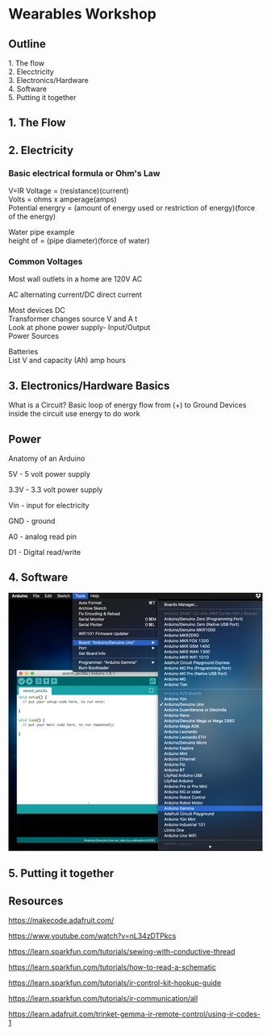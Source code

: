 <H1>Wearables Workshop</H1>

<h2>Outline</h2>
1. The flow <br>
2. Elecctricity <br>
3. Electronics/Hardware <br>
4. Software <br>
5. Putting it together <br>

<h2>1. The Flow</h2>

<h2>2. Electricity</h2>

<h3>Basic electrical formula or Ohm's Law</h3>
V=IR 
Voltage = (resistance)(current) <br>
Volts = ohms x amperage(amps) <br>
Potential energry = (amount of energy used or restriction of energy)(force of the energy)<p>

Water pipe example <br>
height of  = (pipe diameter)(force of water)


<h3>Common Voltages</h3>
Most wall outlets in a home are 120V AC


AC alternating current/DC direct current

Most devices DC <br>
Transformer changes source V and A t <br>
Look at phone power supply- Input/Output <br>
Power Sources

Batteries <br>
List V and capacity (Ah) amp hours

<h2>3. Electronics/Hardware Basics</h2>

What is a Circuit? Basic loop of energy flow from (+) to Ground
Devices inside the circuit use energy to do work

<h2>Power</h2>


Anatomy of an Arduino <p>
5V - 5 volt power supply<p>
3.3V - 3.3 volt power supply<p>
Vin - input for electricity<p>
GND - ground<p>
A0 - analog read pin<p>
D1 - Digital read/write<p>
  
<h2>4. Software</h2>  


<img src="images\selectGemma.png">

<h2>5. Putting it together</h2>  

<h2>Resources</h2>

https://makecode.adafruit.com/<p>
https://www.youtube.com/watch?v=nL34zDTPkcs<p>
https://learn.sparkfun.com/tutorials/sewing-with-conductive-thread<p>
https://learn.sparkfun.com/tutorials/how-to-read-a-schematic<p>
https://learn.sparkfun.com/tutorials/ir-control-kit-hookup-guide<p>
https://learn.sparkfun.com/tutorials/ir-communication/all<p>
https://learn.adafruit.com/trinket-gemma-ir-remote-control/using-ir-codes-1
